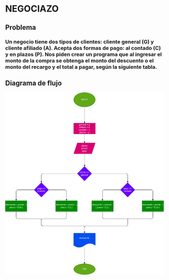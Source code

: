 # NEGOCIAZO
## Problema
### Un negocio tiene dos tipos de clientes: cliente general (G) y cliente afiliado (A). Acepta dos formas de pago: al contado (C) y en plazos (P). Nos piden crear un programa que al ingresar el monto de la compra se obtenga el monto del descuento o el monto del recargo y el total a pagar, según la siguiente tabla.

## Diagrama de flujo
![Diagrama de flujo](diagrama.png)